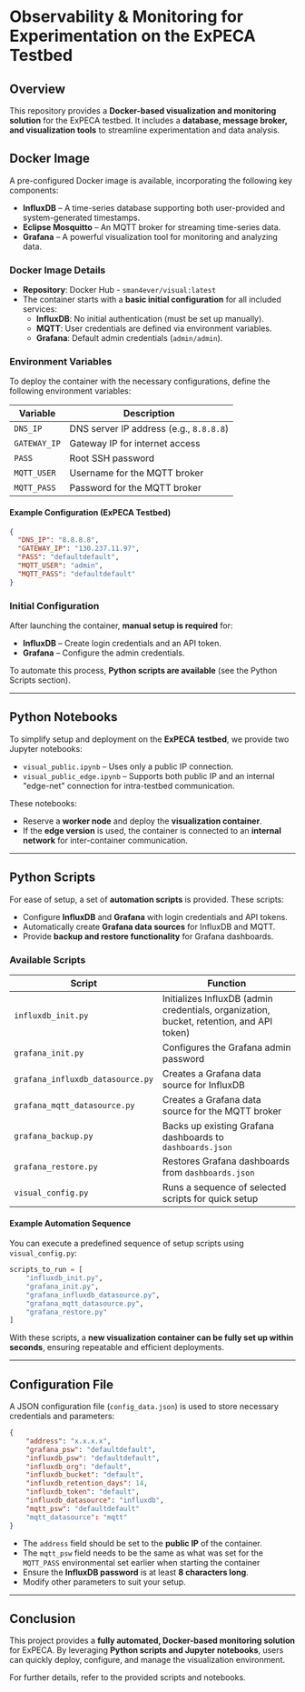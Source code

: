 # Observability & Monitoring for Experimentation on the ExPECA Testbed

## Overview

This repository provides a **Docker-based visualization and monitoring solution** for the ExPECA testbed. It includes a **database, message broker, and visualization tools** to streamline experimentation and data analysis.

## Docker Image

A pre-configured Docker image is available, incorporating the following key components:

- **InfluxDB** – A time-series database supporting both user-provided and system-generated timestamps.
- **Eclipse Mosquitto** – An MQTT broker for streaming time-series data.
- **Grafana** – A powerful visualization tool for monitoring and analyzing data.

### Docker Image Details

- **Repository**: Docker Hub - `sman4ever/visual:latest`
- The container starts with a **basic initial configuration** for all included services:
  - **InfluxDB**: No initial authentication (must be set up manually).
  - **MQTT**: User credentials are defined via environment variables.
  - **Grafana**: Default admin credentials (`admin/admin`).

### Environment Variables

To deploy the container with the necessary configurations, define the following environment variables:

| Variable     | Description                             |
| ------------ | --------------------------------------- |
| `DNS_IP`     | DNS server IP address (e.g., `8.8.8.8`) |
| `GATEWAY_IP` | Gateway IP for internet access          |
| `PASS`       | Root SSH password                       |
| `MQTT_USER`  | Username for the MQTT broker            |
| `MQTT_PASS`  | Password for the MQTT broker            |

#### Example Configuration (ExPECA Testbed)

```json
{
  "DNS_IP": "8.8.8.8",
  "GATEWAY_IP": "130.237.11.97",
  "PASS": "defaultdefault",
  "MQTT_USER": "admin",
  "MQTT_PASS": "defaultdefault"
}
```

### Initial Configuration

After launching the container, **manual setup is required** for:

- **InfluxDB** – Create login credentials and an API token.
- **Grafana** – Configure the admin credentials.

To automate this process, **Python scripts are available** (see the Python Scripts section).

---

## Python Notebooks

To simplify setup and deployment on the **ExPECA testbed**, we provide two Jupyter notebooks:

- `visual_public.ipynb` – Uses only a public IP connection.
- `visual_public_edge.ipynb` – Supports both public IP and an internal "edge-net" connection for intra-testbed communication.

These notebooks:

- Reserve a **worker node** and deploy the **visualization container**.
- If the **edge version** is used, the container is connected to an **internal network** for inter-container communication.

---

## Python Scripts

For ease of setup, a set of **automation scripts** is provided. These scripts:

- Configure **InfluxDB** and **Grafana** with login credentials and API tokens.
- Automatically create **Grafana data sources** for InfluxDB and MQTT.
- Provide **backup and restore functionality** for Grafana dashboards.

### Available Scripts

| Script                           | Function                                                                                 |
| -------------------------------- | ---------------------------------------------------------------------------------------- |
| `influxdb_init.py`               | Initializes InfluxDB (admin credentials, organization, bucket, retention, and API token) |
| `grafana_init.py`                | Configures the Grafana admin password                                                    |
| `grafana_influxdb_datasource.py` | Creates a Grafana data source for InfluxDB                                               |
| `grafana_mqtt_datasource.py`     | Creates a Grafana data source for the MQTT broker                                        |
| `grafana_backup.py`              | Backs up existing Grafana dashboards to `dashboards.json`                                |
| `grafana_restore.py`             | Restores Grafana dashboards from `dashboards.json`                                       |
| `visual_config.py`               | Runs a sequence of selected scripts for quick setup                                      |

#### Example Automation Sequence

You can execute a predefined sequence of setup scripts using `visual_config.py`:

```python
scripts_to_run = [
    "influxdb_init.py",
    "grafana_init.py",
    "grafana_influxdb_datasource.py",
    "grafana_mqtt_datasource.py",
    "grafana_restore.py"
]
```

With these scripts, a **new visualization container can be fully set up within seconds**, ensuring repeatable and efficient deployments.

---

## Configuration File

A JSON configuration file (`config_data.json`) is used to store necessary credentials and parameters:

```json
{
    "address": "x.x.x.x",
    "grafana_psw": "defaultdefault",
    "influxdb_psw": "defaultdefault",
    "influxdb_org": "default",
    "influxdb_bucket": "default",
    "influxdb_retention_days": 14,
    "influxdb_token": "default",
    "influxdb_datasource": "influxdb",
    "mqtt_psw": "defaultdefault"
    "mqtt_datasource": "mqtt"
}
```

- The `address` field should be set to the **public IP** of the container.
- The `mqtt_psw` field needs to be the same as what was set for the `MQTT_PASS` environmental set earlier when starting the container
- Ensure the **InfluxDB password** is at least **8 characters long**.
- Modify other parameters to suit your setup.

---

## Conclusion

This project provides a **fully automated, Docker-based monitoring solution** for ExPECA. By leveraging **Python scripts and Jupyter notebooks**, users can quickly deploy, configure, and manage the visualization environment.

For further details, refer to the provided scripts and notebooks.

